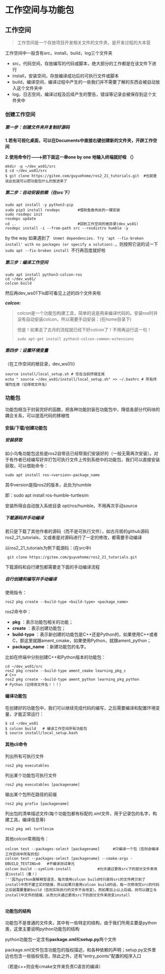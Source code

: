 # 工作空间与功能包

## 工作空间

> 工作空间是一个存放项目开发相关文件的文件夹，是开发过程的大本营

工作空间中一般含有src，install，build，log三个文件夹

* src，代码空间，存放编写的代码或脚本，绝大部分的工作都是在该文件下进行
* install，安装空间，存放编译成功后的可执行文件或脚本
* build，编译空间，编译过程中产生的一些我们并不需要了解的东西会被自动放入这个文件夹中
* log，日志空间，编译过程及后续产生的警告，错误等记录会被保存到这个文件夹中

### 创建工作空间

##### **第一步：创建文件夹并复制好源码**

**1.若有可视化桌面，可以在Documents中直接右键创建新的文件夹，开辟工作空间**

**2.使用命令行--->把下面这一串one by one 地输入终端就好啦 （）**

```
mkdir -p ~/dev_ws01/src
$ cd ~/dev_ws01/src
$ git clone https://gitee.com/guyuehome/ros2_21_tutorials.git  #也就是说此处就可以把功能包什么的放进来了
```

##### 第二步：自动安装依赖（在src下）

```
sudo apt install -y python3-pip
sudo pip3 install rosdepc        #借助鱼香肉丝的一键安装
sudo rosdepc init
rosdepc update
cd ..                            #回到工作空间的根目录(dev_ws01)
rosdepc install -i --from-path src --rosdistro humble -y
```

by the way 如果遇到了 ` Unmet dependencies. Try 'apt --fix-broken install' with no packages (or specify a solution).`，则按照它说的试一下 `sudo apt --fix-broken install `不行再百度就好啦

##### 第三步：编译工作空间

```
sudo apt install python3-colcon-ros
cd ~/dev_ws01/
colcon build
```

然后再dev_ws01下ls即可看见上述的四个文件夹啦

***colcon:***

> colcon是一个功能包构建工具，简单的说是用来编译代码的。安装ros时并没有自动安装colcon，所以需要手动安装：(在home目录下)
>
> 但是！如果走了古月的流程就已经下好colcon了！不用再运行这一句！
>
>  `sudo apt-get install python3-colcon-common-extensions `


##### 第四步：设置环境变量

（在工作空间的根目录，dev_ws01/)

```
source install/local_setup.sh # 仅在当前终端生效
echo " source ~/dev_ws01/install/local_setup.sh" >> ~/.bashrc # 所有终端均生效（记得改文件名）
```

### 功能包

功能包相当于封装完好的函数，把各种功能封装在功能包中，降低各部分代码块的耦合关系，可以提高代码的移植性

#### 安装/下载/创建功能包

##### 安装获取

如小乌龟功能包这些是ros2自带且已经帮我们安装好的（一般无需再次安装）。对于有作者已经编写好并打包可执行文件上传到系统中的功能包，我们可以直接安装获取，可以借助命令：

```
sudo apt install ros-<version>-package_name
```

其中version是指ros2的版本，此处为humble

即：sudo apt install ros-humble-turtlesim

安装所得会自动放入系统目录 opt/ros/humble，不用再次手动source

##### 下载源码并手动编译

若只是下载了其他作者的源码（而不是可执行文件），如古月居的github源码ros2_21_tutorials，又或者是对源码进行了一定的修改，都需要手动编译

以ros2_21_tutorials为例下载源码：(在src中)

```
 git clone https://gitee.com/guyuehome/ros2_21_tutorials.git
```

下载源码和自行建包都需要走下面的手动编译流程

##### 自行创建和编写并手动编译

使用指令：

```
ros2 pkg create --build-type <build-type> <package_name>
```

ros2命令中：

* **pkg** ：表示功能包相关的功能；
* **create** ：表示创建功能包；
* **build-type** ：表示新创建的功能包是C++还是Python的，如果使用C++或者C，那这里就跟ament_cmake，如果使用Python，就跟ament_python；
* **package_name** ：新建功能包的名字。

比如在终端中分别创建C++和Python版本的功能包：

```
cd ~/dev_ws01/src
ros2 pkg create --build-type ament_cmake learning_pkg_c               # C++
ros2 pkg create --build-type ament_python learning_pkg_python         # Python（记得改文件名！！！）
```

#### **编译功能包**

在创建好的功能包中，我们可以继续完成代码的编写，之后需要编译和配置环境变量，才能正常运行：

```
$ cd ~/dev_ws01
$ colcon build   # 编译工作空间所有功能包
$ source install/local_setup.bash
```

#### 其他cli命令

列出所有可执行文件

```
ros2 pkg executables
```

列出某个功能包可执行文件

```
ros2 pkg executables [packagename]
```

输出某个包所在路径的前缀

```
ros2 pkg prefix [packagename]
```

列出包的清单描述文件(每个功能包都有标配的.xml文件，用于记录包的名字，构建工具，编译信息等)

```
ros2 pkg xml turtlesim
```

其他colcon常用指令：

```
colcon test --packages-select [packagename]      #只编译一个包（否则会编译工作空间中所有的包）
colcon test --packages-select [packagename] --cmake-args -DBUILD_TESTING=0   #不编译测试单元
colcon build --symlink-install            #允许通过更改src下的部分文件来改变install（重！）
'''因为python是解释型语言，每次使用colcon build时只是将src的文件拷贝到了install中而不建立实时链接，所以如果只是用colcon build的话，每一次修改完src的代码之后就需要重新build（否则实际执行的文件不会改变）。而如果加上以上后缀，则可以建立与install中文件的链接，从而允许通过更改src下的部分文件来改变install


```

#### 功能包的结构

功能包不是普通的文件夹，其中有一些特定的结构，由于我们所用主要是python类，这里主要说明python功能包的结构

python功能包一定含有**package.xml**和**setup.py**两个文件

package.xml文件包含功能包的版权描述，和各种依赖的声明；setup.py文件里边也包含一些版权信息，除此之外，还有“entry_points”配置的程序入口

（若是c++则会有cmake文件来负责C语言的编译）
